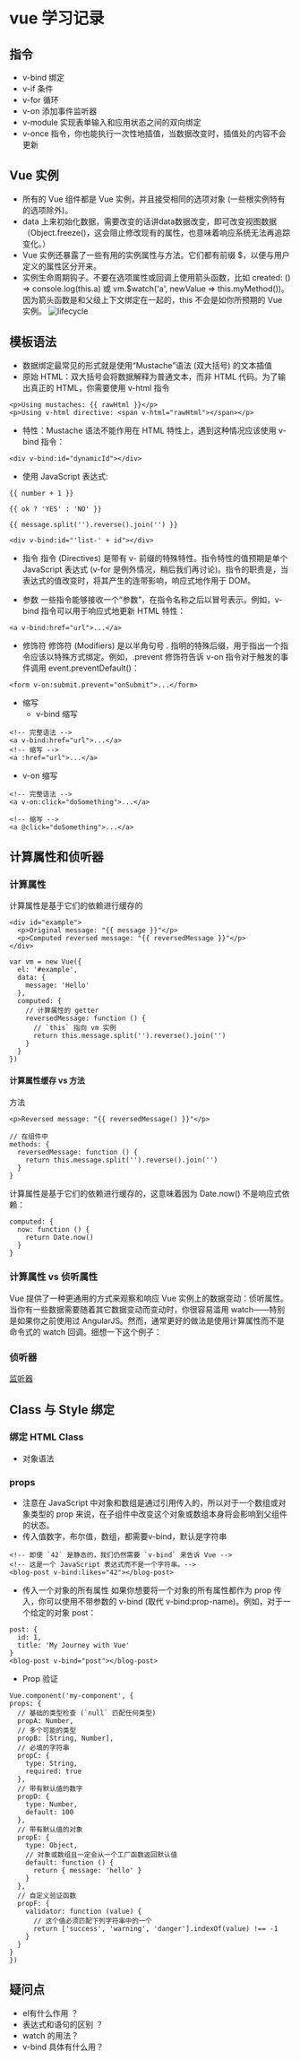 # vue 学习记录

## 指令
- v-bind 绑定
- v-if 条件
- v-for 循环
- v-on 添加事件监听器
- v-module 实现表单输入和应用状态之间的双向绑定
- v-once 指令，你也能执行一次性地插值，当数据改变时，插值处的内容不会更新

## Vue 实例
- 所有的 Vue 组件都是 Vue 实例，并且接受相同的选项对象 (一些根实例特有的选项除外)。
- data 上来初始化数据，需要改变的话讲data数据改变，即可改变视图数据（Object.freeze()，这会阻止修改现有的属性，也意味着响应系统无法再追踪变化。）
- Vue 实例还暴露了一些有用的实例属性与方法。它们都有前缀 $，以便与用户定义的属性区分开来。
- 实例生命周期钩子。不要在选项属性或回调上使用箭头函数，比如 created: () => console.log(this.a) 或 vm.$watch('a', newValue => this.myMethod())。因为箭头函数是和父级上下文绑定在一起的，this 不会是如你所预期的 Vue 实例。
    ![lifecycle](./lifecycle.png)

## 模板语法
- 数据绑定最常见的形式就是使用“Mustache”语法 (双大括号) 的文本插值
- 原始 HTML：双大括号会将数据解释为普通文本，而非 HTML 代码。为了输出真正的 HTML，你需要使用 v-html 指令
```
<p>Using mustaches: {{ rawHtml }}</p>
<p>Using v-html directive: <span v-html="rawHtml"></span></p>
```
- 特性：Mustache 语法不能作用在 HTML 特性上，遇到这种情况应该使用 v-bind 指令：
```
<div v-bind:id="dynamicId"></div>
```
- 使用 JavaScript 表达式:
```vue
{{ number + 1 }}

{{ ok ? 'YES' : 'NO' }}

{{ message.split('').reverse().join('') }}

<div v-bind:id="'list-' + id"></div>
```
- 指令
  指令 (Directives) 是带有 v- 前缀的特殊特性。指令特性的值预期是单个 JavaScript 表达式 (v-for 是例外情况，稍后我们再讨论)。指令的职责是，当表达式的值改变时，将其产生的连带影响，响应式地作用于 DOM。

- 参数
  一些指令能够接收一个“参数”，在指令名称之后以冒号表示。例如，v-bind 指令可以用于响应式地更新 HTML 特性：
```vue
<a v-bind:href="url">...</a>
```

- 修饰符
  修饰符 (Modifiers) 是以半角句号 . 指明的特殊后缀，用于指出一个指令应该以特殊方式绑定。例如，.prevent 修饰符告诉 v-on 指令对于触发的事件调用 event.preventDefault()：
```vue
<form v-on:submit.prevent="onSubmit">...</form>
```
- 缩写
  - v-bind 缩写
 ```vue
<!-- 完整语法 -->
<a v-bind:href="url">...</a>
<!-- 缩写 -->
<a :href="url">...</a>
```
  - v-on 缩写
```vue
<!-- 完整语法 -->
<a v-on:click="doSomething">...</a>

<!-- 缩写 -->
<a @click="doSomething">...</a>
```

## 计算属性和侦听器
### 计算属性
计算属性是基于它们的依赖进行缓存的
```vue
<div id="example">
  <p>Original message: "{{ message }}"</p>
  <p>Computed reversed message: "{{ reversedMessage }}"</p>
</div>

var vm = new Vue({
  el: '#example',
  data: {
    message: 'Hello'
  },
  computed: {
    // 计算属性的 getter
    reversedMessage: function () {
      // `this` 指向 vm 实例
      return this.message.split('').reverse().join('')
    }
  }
})
```

#### 计算属性缓存 vs 方法
方法
```vue
<p>Reversed message: "{{ reversedMessage() }}"</p>

// 在组件中
methods: {
  reversedMessage: function () {
    return this.message.split('').reverse().join('')
  }
}
```
计算属性是基于它们的依赖进行缓存的，这意味着因为 Date.now() 不是响应式依赖：
```vue
computed: {
  now: function () {
    return Date.now()
  }
}
```

### 计算属性 vs 侦听属性
Vue 提供了一种更通用的方式来观察和响应 Vue 实例上的数据变动：侦听属性。当你有一些数据需要随着其它数据变动而变动时，你很容易滥用 watch——特别是如果你之前使用过 AngularJS。然而，通常更好的做法是使用计算属性而不是命令式的 watch 回调。细想一下这个例子：

### 侦听器
[监听器](https://cn.vuejs.org/v2/guide/computed.html#%E8%AE%A1%E7%AE%97%E5%B1%9E%E6%80%A7%E7%BC%93%E5%AD%98-vs-%E6%96%B9%E6%B3%95)

## Class 与 Style 绑定

### 绑定 HTML Class
  - 对象语法
  

### props
  - 注意在 JavaScript 中对象和数组是通过引用传入的，所以对于一个数组或对象类型的 prop 来说，在子组件中改变这个对象或数组本身将会影响到父组件的状态。
  - 传入值数字，布尔值，数组，都需要v-bind，默认是字符串
```vue
<!-- 即便 `42` 是静态的，我们仍然需要 `v-bind` 来告诉 Vue -->
<!-- 这是一个 JavaScript 表达式而不是一个字符串。-->
<blog-post v-bind:likes="42"></blog-post>
```
  - 传入一个对象的所有属性
   如果你想要将一个对象的所有属性都作为 prop 传入，你可以使用不带参数的 v-bind (取代 v-bind:prop-name)。例如，对于一个给定的对象 post：
```vue
post: {
  id: 1,
  title: 'My Journey with Vue'
}
<blog-post v-bind="post"></blog-post>
```
  - Prop 验证
  ```vue
Vue.component('my-component', {
  props: {
    // 基础的类型检查 (`null` 匹配任何类型)
    propA: Number,
    // 多个可能的类型
    propB: [String, Number],
    // 必填的字符串
    propC: {
      type: String,
      required: true
    },
    // 带有默认值的数字
    propD: {
      type: Number,
      default: 100
    },
    // 带有默认值的对象
    propE: {
      type: Object,
      // 对象或数组且一定会从一个工厂函数返回默认值
      default: function () {
        return { message: 'hello' }
      }
    },
    // 自定义验证函数
    propF: {
      validator: function (value) {
        // 这个值必须匹配下列字符串中的一个
        return ['success', 'warning', 'danger'].indexOf(value) !== -1
      }
    }
  }
})

```
    

## 疑问点
- el有什么作用 ？
- 表达式和语句的区别 ？
- watch 的用法？
- v-bind 具体有什么用？

